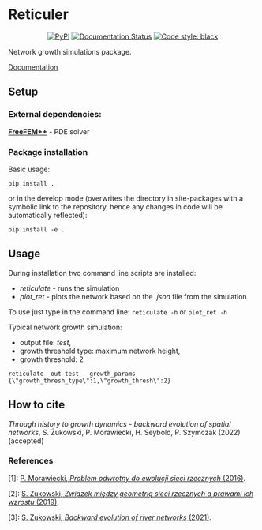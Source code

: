 # Reticuler

<p align="center">
<a href="https://pypi.org/project/reticuler/"><img alt="PyPI" src="https://img.shields.io/pypi/v/reticuler"></a>
<a href='https://reticuler.readthedocs.io/en/latest/?badge=latest'><img src='https://readthedocs.org/projects/reticuler/badge/?version=latest' alt='Documentation Status'/></a>
<a href="https://github.com/psf/black"><img alt="Code style: black" src="https://img.shields.io/badge/code%20style-black-000000.svg"></a>
</p>

Network growth simulations package.

[Documentation](https://reticuler.readthedocs.io/en/latest/)

## Setup

### External dependencies:
[__FreeFEM++__](https://freefem.org/) - PDE solver

### Package installation
Basic usage:
```
pip install .
```

or in the develop mode (overwrites the directory in site-packages with a symbolic link to the repository, hence any changes in code will be automatically reflected):
```
pip install -e .
```

## Usage

During installation two command line scripts are installed:
- *reticulate* - runs the simulation
- *plot_ret* - plots the network based on the *.json* file from the simulation

To use just type in the command line:
`reticulate -h`
or
`plot_ret -h`

Typical network growth simulation:
- output file: *test*,
- growth threshold type: maximum network height,
- growth threshold: 2
```
reticulate -out test --growth_params {\"growth_thresh_type\":1,\"growth_thresh\":2}
```

## How to cite
*Through history to growth dynamics - backward evolution of spatial networks*, S. Żukowski, P. Morawiecki, H. Seybold, P. Szymczak (2022) (accepted)

### References
[1]: [P. Morawiecki, *Problem odwrotny do ewolucji sieci rzecznych* (2016)](http://www.fuw.edu.pl/~piotrek/theses/PMorawiecki.pdf).

[2]: [S. Żukowski, *Związek między geometrią sieci rzecznych a prawami ich wzrostu* (2019)](http://www.fuw.edu.pl/~piotrek/theses/SZukowski.pdf).

[3]: [S. Żukowski, *Backward evolution of river networks* (2021)](http://www.fuw.edu.pl/~piotrek/theses/SZukowski2.pdf).